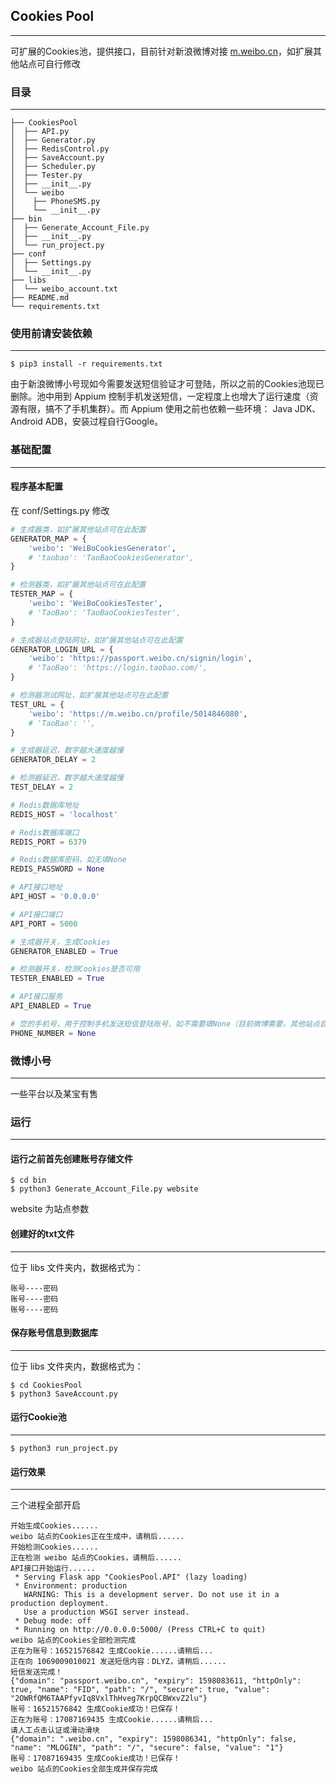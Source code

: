 ## Cookies Pool

------

可扩展的Cookies池，提供接口，目前针对新浪微博对接 [m.weibo.cn](m.weibo.cn)，如扩展其他站点可自行修改




### 目录

------

```
├── CookiesPool
│  ├── API.py
│  ├── Generator.py
│  ├── RedisControl.py
│  ├── SaveAccount.py
│  ├── Scheduler.py
│  ├── Tester.py
│  ├── __init__.py
│  └── weibo
│    ├── PhoneSMS.py
│    └── __init__.py
├── bin
│  ├── Generate_Account_File.py
│  ├── __init__.py
│  └── run_project.py
├── conf
│  ├── Settings.py
│  └── __init__.py
├── libs
│  └── weibo_account.txt
├── README.md
└── requirements.txt
```



### 使用前请安装依赖

------

```
$ pip3 install -r requirements.txt
```

由于新浪微博小号现如今需要发送短信验证才可登陆，所以之前的Cookies池现已删除。池中用到 Appium 控制手机发送短信，一定程度上也增大了运行速度（资源有限，搞不了手机集群）。而 Appium 使用之前也依赖一些环境： Java JDK、Android ADB，安装过程自行Google。



### 基础配置

------

#### 程序基本配置

在 conf/Settings.py 修改

```python
# 生成器类，如扩展其他站点可在此配置
GENERATOR_MAP = {
    'weibo': 'WeiBoCookiesGenerator',
    # 'taobao': 'TaoBaoCookiesGenerator',
}

# 检测器类，如扩展其他站点可在此配置
TESTER_MAP = {
    'weibo': 'WeiBoCookiesTester',
    # 'TaoBao': 'TaoBaoCookiesTester',
}

# 生成器站点登陆网址，如扩展其他站点可在此配置
GENERATOR_LOGIN_URL = {
    'weibo': 'https://passport.weibo.cn/signin/login',
    # 'TaoBao': 'https://login.taobao.com/',
}

# 检测器测试网址，如扩展其他站点可在此配置
TEST_URL = {
    'weibo': 'https://m.weibo.cn/profile/5014846080',
    # 'TaoBao': '',
}

# 生成器延迟，数字越大速度越慢
GENERATOR_DELAY = 2

# 检测器延迟，数字越大速度越慢
TEST_DELAY = 2

# Redis数据库地址
REDIS_HOST = 'localhost'

# Redis数据库端口
REDIS_PORT = 6379

# Redis数据库密码，如无填None
REDIS_PASSWORD = None

# API接口地址
API_HOST = '0.0.0.0'

# API接口端口
API_PORT = 5000

# 生成器开关，生成Cookies
GENERATOR_ENABLED = True

# 检测器开关，检测Cookies是否可用
TESTER_ENABLED = True

# API接口服务
API_ENABLED = True

# 您的手机号，用于控制手机发送短信登陆账号，如不需要填None（目前微博需要，其他站点自行斟酌）
PHONE_NUMBER = None
```



### 微博小号

------

一些平台以及某宝有售



### 运行

------

#### 运行之前首先创建账号存储文件

```
$ cd bin
$ python3 Generate_Account_File.py website
```

website 为站点参数



#### 创建好的txt文件

------

位于 libs 文件夹内，数据格式为：

```
账号----密码
账号----密码
账号----密码
```

#### 保存账号信息到数据库

------

位于 libs 文件夹内，数据格式为：

```
$ cd CookiesPool
$ python3 SaveAccount.py
```



#### 运行Cookie池

------

```
$ python3 run_project.py
```



#### 运行效果

------

三个进程全部开启

```
开始生成Cookies......
weibo 站点的Cookies正在生成中，请稍后......
开始检测Cookies......
正在检测 weibo 站点的Cookies，请稍后......
API接口开始运行......
 * Serving Flask app "CookiesPool.API" (lazy loading)
 * Environment: production
   WARNING: This is a development server. Do not use it in a production deployment.
   Use a production WSGI server instead.
 * Debug mode: off
 * Running on http://0.0.0.0:5000/ (Press CTRL+C to quit)
weibo 站点的Cookies全部检测完成
正在为账号：16521576842 生成Cookie......请稍后...
正在向 1069009010021 发送短信内容：DLYZ，请稍后......
短信发送完成！
{"domain": "passport.weibo.cn", "expiry": 1598083611, "httpOnly": true, "name": "FID", "path": "/", "secure": true, "value": "2OWRfQM6TAAPfyvIq8VxlThHveg7KrpQCBWxvZ2lu"}
账号：16521576842 生成Cookie成功！已保存！
正在为账号：17087169435 生成Cookie......请稍后...
请人工点击认证或滑动滑块
{"domain": ".weibo.cn", "expiry": 1598086341, "httpOnly": false, "name": "MLOGIN", "path": "/", "secure": false, "value": "1"}
账号：17087169435 生成Cookie成功！已保存！
weibo 站点的Cookies全部生成并保存完成
```
